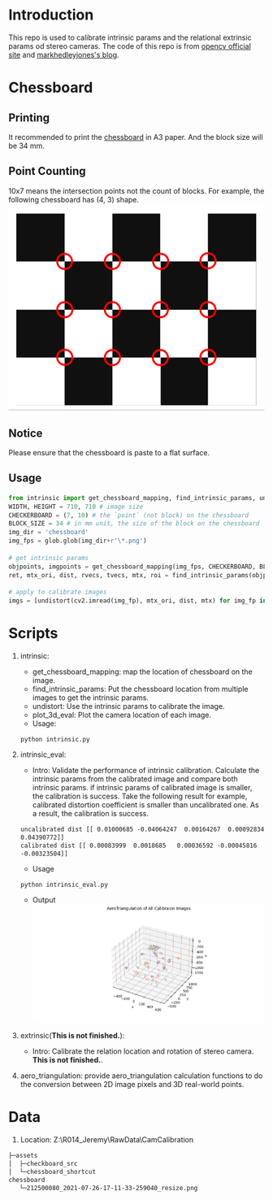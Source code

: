 # Introduction
This repo is used to calibrate intrinsic params and the relational extrinsic params od stereo cameras. The code of this repo is from [opencv official site](https://learnopencv.com/camera-calibration-using-opencv/) and [markhedleyjones's blog](https://markhedleyjones.com/projects/calibration-checkerboard-collection).

# Chessboard
## Printing
It recommended to print the [chessboard](assets/checkboard_src/Checkerboard-A3-35mm-10x7.pdf) in A3 paper. And the block size will be 34 mm.

## Point Counting
10x7 means the intersection points not the count of blocks. For example, the following chessboard has (4, 3) shape.
![chessboard](assets/chessboard_shortcut/chessboard_shortcut.PNG)

## Notice
Please ensure that the chessboard is paste to a flat surface.

## Usage
```python
from intrinsic import get_chessboard_mapping, find_intrinsic_params, undistort
WIDTH, HEIGHT = 710, 710 # image size
CHECKERBOARD = (7, 10) # the `point` (not block) on the chessboard
BLOCK_SIZE = 34 # in mm unit, the size of the block on the chessboard
img_dir = 'chessboard'
img_fps = glob.glob(img_dir+r'\*.png')

# get intrinsic params
objpoints, imgpoints = get_chessboard_mapping(img_fps, CHECKERBOARD, BLOCK_SIZE, imshow=False)
ret, mtx_ori, dist, rvecs, tvecs, mtx, roi = find_intrinsic_params(objpoints, imgpoints, (HEIGHT, WIDTH))

# apply to calibrate images
imgs = [undistort(cv2.imread(img_fp), mtx_ori, dist, mtx) for img_fp in img_fps]
```

# Scripts
1. intrinsic: 
    - get_chessboard_mapping: map the location of chessboard on the image.
    - find_intrinsic_params: Put the chessboard location from multiple images to get the intrinsic params.
    - undistort: Use the intrinsic params to calibrate the image.
    - plot_3d_eval: Plot the camera location of each image.
    - Usage:
    ```
    python intrinsic.py
    ```

2. intrinsic_eval: 
    - Intro: Validate the performance of intrinsic calibration. Calculate the intrinsic params from the calibrated image and compare both intrinsic params. if intrinsic params of calibrated image is smaller, the calibration is success. Take the following result for example, calibrated distortion coefficient is smaller than uncalibrated one. As a result, the calibration is success.
    ```
    uncalibrated dist [[ 0.01000685 -0.04064247  0.00164267  0.00092834  0.04390772]]
    calibrated dist [[ 0.00083999  0.0018685   0.00036592 -0.00045816 -0.00323504]]
    ```
    - Usage
    ```
    python intrinsic_eval.py
    ```
    - Output
    ![camera_location_3d](assets\output\camera_location_3d.png)

3. extrinsic(**This is not finished.**): 
    - Intro: Calibrate the relation location and rotation of stereo camera. **This is not finished.**.

4. aero_triangulation: provide aero_triangulation calculation functions to do the conversion between 2D image pixels and 3D real-world points.

# Data
1. Location: Z:\R014_Jeremy\RawData\CamCalibration
```
├─assets
│  ├─checkboard_src     
│  └─chessboard_shortcut
chessboard
   └─212500080_2021-07-26-17-11-33-259040_resize.png